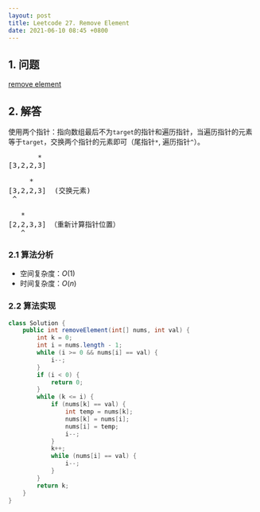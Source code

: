 ```yaml
---
layout: post
title: Leetcode 27. Remove Element
date: 2021-06-10 08:45 +0800
---
```

## 1. 问题

[remove element](https://leetcode.com/problems/remove-element/)

## 2. 解答

使用两个指针：指向数组最后不为`target`的指针和遍历指针，当遍历指针的元素等于`target`，交换两个指针的元素即可（尾指针`*`, 遍历指针`^`）。

<pre>
       * 
[3,2,2,3]

     * 
[3,2,2,3]  (交换元素)
 ^      

   *
[2,2,3,3] （重新计算指针位置）
   ^
</pre>

### 2.1 算法分析

- 空间复杂度：$O(1)$
- 时间复杂度：$O(n)$

### 2.2 算法实现
```java
class Solution {
    public int removeElement(int[] nums, int val) {
        int k = 0;
        int i = nums.length - 1;
        while (i >= 0 && nums[i] == val) {
            i--;
        }
        if (i < 0) {
            return 0;
        }
        while (k <= i) {
            if (nums[k] == val) {
                int temp = nums[k];
                nums[k] = nums[i];
                nums[i] = temp;
                i--;
            }
            k++;
            while (nums[i] == val) {
                i--;
            }
        }
        return k;
    }
}
```


